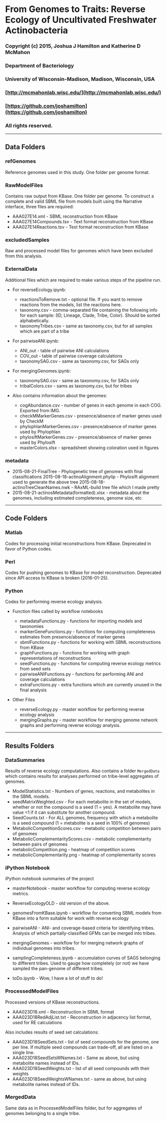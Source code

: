 # From Genomes to Traits: Reverse Ecology of Uncultivated Freshwater Actinobacteria
### Copyright (c) 2015, Joshua J Hamilton and Katherine D McMahon
### Department of Bacteriology
### University of Wisconsin-Madison, Madison, Wisconsin, USA
### [http://mcmahonlab.wisc.edu/](http://mcmahonlab.wisc.edu/)
### [https://github.com/joshamilton](https://github.com/joshamilton)
### All rights reserved.

***
## Data Folders

### refGenomes
Reference genomes used in this study. One folder per genome format.

### RawModelFiles
Contains raw output from KBase. One folder per genome. To construct a complete and valid SBML file from models built using the  Narrative interface, three files are required:

* AAA027E14.xml - SBML reconstruction from KBase  
* AAA027E14Compounds.tsv - Text format reconstruction from KBase  
* AAA027E14Reactions.tsv  - Text format reconstruction from KBase  

### excludedSamples
Raw and processed model files for genomes which have been excluded from this analysis.

### ExternalData
Additional files which are required to make various steps of the pipeline run.

* For reverseEcology.ipynb:
    * reactionsToRemove.txt - optional file. If you want to remove reactions from the models, list the reactions here.
    * taxonomy.csv - comma-separated file containing the following info for each sample: (ID, Lineage, Clade, Tribe, Color). Should be sorted alphabetically.
    * taxonomyTribes.csv - same as taxonomy.csv, but for all samples which are part of a tribe

* For pairwiseANI.ipynb:  
    * ANI_out - table of pairwise ANI calculations
    * COV_out - table of pairwise coverage calculations
    * taxonomySAG.csv - same as taxonomy.csv, for SAGs only

* For mergingGenomes.ipynb:  
    * taxonomySAG.csv - same as taxonomy.csv, for SAGs only
    * tribalColors.csv - sams as taxonomy.csv, but for tribes

* Also contains information about the genomes:
  * cogAbundance.csv - number of genes in each genome in each COG. Exported from IMG.
  * checkMMarkerGenes.csv -  presence/absence of marker genes used by CheckM
  * phylophlanMarkerGenes.csv - presence/absence of marker genes used by Phylophlan
  * phylosiftMarkerGenes.csv - presence/absence of marker genes used by Phylosift
  * masterColors.xlsx - spreadsheet showing coloration used in figures

### metadata
* 2015-08-21-FinalTree - Phylogenetic tree of genomes with final classifications
2015-08-18-actinoAlignment.phylip - Phylosift alignment used to generate the above tree
2015-08-18-actinoTreeCleanNames.nwk - RAxML-build tree file which I made pretty
* 2015-08-21-actinosMetadata(formatted).xlsx - metadata about the genomes, including estimated completeness, genome size, etc


***
## Code Folders

### Matlab
Codes for processing initial reconstructions from KBase. Deprecated in favor of Python codes.

### Perl
Codes for pushing genomes to KBase for model reconstruction. Deprecated since API access to KBase is broken (2016-01-25).

### Python
Codes for performing reverse ecology analysis.

* Function files called by workflow notebooks
  * metadataFunctions.py - functions for importing models and taxonomies
  * markerGeneFunctions.py - functions for computing completeness estimates from presence/absence of marker genes
  * sbmlFunctions.py - functions for working with SBML reconstructions from KBase  
  * graphFunctions.py - functions for working with graph representations of reconstructions  
  * seedFunctions.py - functions for computing reverse ecology metrics from seed sets
  * pairwiseANIFunctions.py - functions for performing ANI and coverage calculations
  * extraFunctions.py - extra functions which are currently unused in the final analysis

* Other Files
  * reverseEcology.py - master workflow for performing reverse ecology analysis  
  * mergingGraphs.py - master workflow for merging genome network graphs and performing reverse ecology analysis.

***
## Results Folders

### DataSummaries
Results of reverse ecology computations. Also contains a folder `MergedData` which contains results for analyses performed on tribe-level aggregates of genomes.

* ModelStatistics.txt - Numbers of genes, reactions, and metabolites in the SBML models.
* seedMatrixWeighted.csv - For each metabolite in the set of models, whether or not the compound is a seed (1 = yes). A metabolite may have value <1 if it can substitute for another compound.
* SeedCounts.txt - For ALL genomes, frequency with which a metabolite is a seed compound (1 = metabolite is a seed in 100% of genomes)
* MetabolicCompetitionScores.csv - metabolic competition between pairs of genomes
* MetabolicComplementarityScores.csv - metabolic complementarity between pairs of genomes
* metabolicCompetition.png - heatmap of competition scores
* metabolicComplementarity.png - heatmap of complementarity scores

### iPython Notebook
iPython notebook summaries of the project

* masterNotebook - master workflow for computing reverse ecology metrics.  
* ReverseEcologyOLD - old version of the above.

* genomesFromKBase.ipynb - workflow for converting SBML models from KBase into a form suitable for work with reverse ecology
* pairwiseANI - ANI- and coverage-based criteria for identifying tribes. Analysis of which partially-classified GFMs can be merged into tribes.  
* mergingGenomes - workflow for for merging network graphs of individual genomes into tribes.  
* samplingCompleteness.ipynb - accumulation curves of SAGS belonging to different tribes. Used to gauge how completely (or not) we have sampled the pan-genome of different tribes.
* toDo.ipynb - Wow, I have a lot of stuff to do!

### ProcessedModelFiles
Processed versions of KBase reconstructions.
* AAA023D18.xml - Reconstruction in SBML format
* AAA023D18RedAdjList.txt - Reconstruction in adjacency list format, used for RE calculations


Also includes results of seed set calculations:
* AAA023D18SeedSets.txt - list of seed compounds for the genome, one per line. If multiple seed compounds can trade-off, all are listed on a single line.
* AAA023D18SeedSetsWNames.txt - Same as above, but using metabolite names instead of IDs.
* AAA023D18SeedWeights.txt - list of all seed compounds with their weights
* AAA023D18SeedWeightsWNames.txt - same as above, but using metabolite names instead of IDs.

### MergedData
Same data as in ProcessedModelFiles folder, but for aggregates of genomes belonging to a single tribe.
